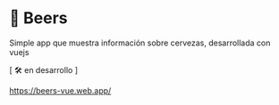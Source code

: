 # :beers: Beers

Simple app que muestra información sobre cervezas, desarrollada con vuejs

[ :hammer_and_wrench: en desarrollo ]

https://beers-vue.web.app/
